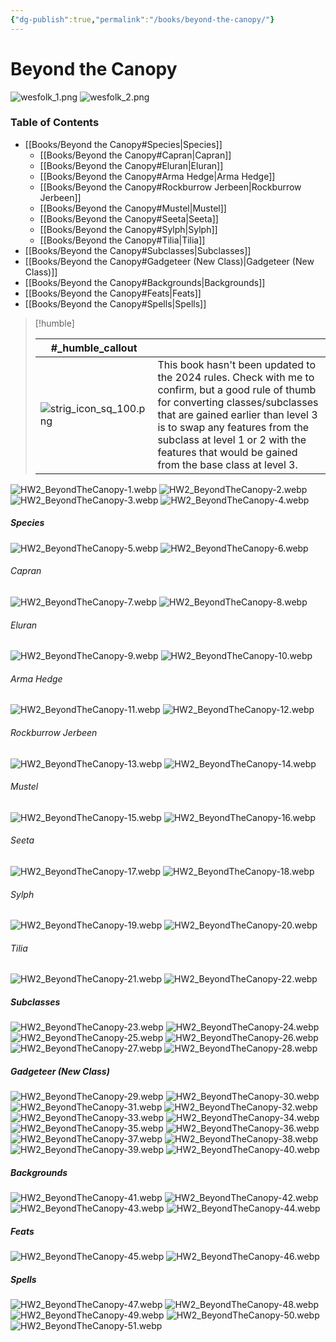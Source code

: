 ```yaml
---
{"dg-publish":true,"permalink":"/books/beyond-the-canopy/"}
---
```


# Beyond the Canopy

![wesfolk_1.png](/img/user/assets/wesfolk_1.png)
![wesfolk_2.png](/img/user/assets/wesfolk_2.png)

### Table of Contents

- [[Books/Beyond the Canopy#Species\|Species]]
	- [[Books/Beyond the Canopy#Capran\|Capran]]
	- [[Books/Beyond the Canopy#Eluran\|Eluran]]
	- [[Books/Beyond the Canopy#Arma Hedge\|Arma Hedge]]
	- [[Books/Beyond the Canopy#Rockburrow Jerbeen\|Rockburrow Jerbeen]]
	- [[Books/Beyond the Canopy#Mustel\|Mustel]]
	- [[Books/Beyond the Canopy#Seeta\|Seeta]]
	- [[Books/Beyond the Canopy#Sylph\|Sylph]]
	- [[Books/Beyond the Canopy#Tilia\|Tilia]]
- [[Books/Beyond the Canopy#Subclasses\|Subclasses]]
- [[Books/Beyond the Canopy#Gadgeteer (New Class)\|Gadgeteer (New Class)]]
- [[Books/Beyond the Canopy#Backgrounds\|Backgrounds]]
- [[Books/Beyond the Canopy#Feats\|Feats]]
- [[Books/Beyond the Canopy#Spells\|Spells]]

> [!humble] 
>  
>   #_humble_callout  |       |
>  | --- | --- |
>  ![strig_icon_sq_100.png](/img/user/assets/strig_icon_sq_100.png) | This book hasn't been updated to the 2024 rules. Check with me to confirm, but a good rule of thumb for converting classes/subclasses that are gained earlier than level 3 is to swap any features from the subclass at level 1 or 2 with the features that would be gained from the base class at level 3.  |

![HW2_BeyondTheCanopy-1.webp](/img/user/assets/Books/HW2_Beyond_The_Canopy/HW2_BeyondTheCanopy-1.webp)
![HW2_BeyondTheCanopy-2.webp](/img/user/assets/Books/HW2_Beyond_The_Canopy/HW2_BeyondTheCanopy-2.webp)
![HW2_BeyondTheCanopy-3.webp](/img/user/assets/Books/HW2_Beyond_The_Canopy/HW2_BeyondTheCanopy-3.webp)
![HW2_BeyondTheCanopy-4.webp](/img/user/assets/Books/HW2_Beyond_The_Canopy/HW2_BeyondTheCanopy-4.webp)
##### Species
![HW2_BeyondTheCanopy-5.webp](/img/user/assets/Books/HW2_Beyond_The_Canopy/HW2_BeyondTheCanopy-5.webp)
![HW2_BeyondTheCanopy-6.webp](/img/user/assets/Books/HW2_Beyond_The_Canopy/HW2_BeyondTheCanopy-6.webp)
###### Capran
![HW2_BeyondTheCanopy-7.webp](/img/user/assets/Books/HW2_Beyond_The_Canopy/HW2_BeyondTheCanopy-7.webp)
![HW2_BeyondTheCanopy-8.webp](/img/user/assets/Books/HW2_Beyond_The_Canopy/HW2_BeyondTheCanopy-8.webp)
###### Eluran
![HW2_BeyondTheCanopy-9.webp](/img/user/assets/Books/HW2_Beyond_The_Canopy/HW2_BeyondTheCanopy-9.webp)
![HW2_BeyondTheCanopy-10.webp](/img/user/assets/Books/HW2_Beyond_The_Canopy/HW2_BeyondTheCanopy-10.webp)
###### Arma Hedge
![HW2_BeyondTheCanopy-11.webp](/img/user/assets/Books/HW2_Beyond_The_Canopy/HW2_BeyondTheCanopy-11.webp)
![HW2_BeyondTheCanopy-12.webp](/img/user/assets/Books/HW2_Beyond_The_Canopy/HW2_BeyondTheCanopy-12.webp)
###### Rockburrow Jerbeen
![HW2_BeyondTheCanopy-13.webp](/img/user/assets/Books/HW2_Beyond_The_Canopy/HW2_BeyondTheCanopy-13.webp)
![HW2_BeyondTheCanopy-14.webp](/img/user/assets/Books/HW2_Beyond_The_Canopy/HW2_BeyondTheCanopy-14.webp)
###### Mustel
![HW2_BeyondTheCanopy-15.webp](/img/user/assets/Books/HW2_Beyond_The_Canopy/HW2_BeyondTheCanopy-15.webp)
![HW2_BeyondTheCanopy-16.webp](/img/user/assets/Books/HW2_Beyond_The_Canopy/HW2_BeyondTheCanopy-16.webp)
###### Seeta
![HW2_BeyondTheCanopy-17.webp](/img/user/assets/Books/HW2_Beyond_The_Canopy/HW2_BeyondTheCanopy-17.webp)
![HW2_BeyondTheCanopy-18.webp](/img/user/assets/Books/HW2_Beyond_The_Canopy/HW2_BeyondTheCanopy-18.webp)
###### Sylph
![HW2_BeyondTheCanopy-19.webp](/img/user/assets/Books/HW2_Beyond_The_Canopy/HW2_BeyondTheCanopy-19.webp)
![HW2_BeyondTheCanopy-20.webp](/img/user/assets/Books/HW2_Beyond_The_Canopy/HW2_BeyondTheCanopy-20.webp)
###### Tilia
![HW2_BeyondTheCanopy-21.webp](/img/user/assets/Books/HW2_Beyond_The_Canopy/HW2_BeyondTheCanopy-21.webp)
![HW2_BeyondTheCanopy-22.webp](/img/user/assets/Books/HW2_Beyond_The_Canopy/HW2_BeyondTheCanopy-22.webp)
##### Subclasses
![HW2_BeyondTheCanopy-23.webp](/img/user/assets/Books/HW2_Beyond_The_Canopy/HW2_BeyondTheCanopy-23.webp)
![HW2_BeyondTheCanopy-24.webp](/img/user/assets/Books/HW2_Beyond_The_Canopy/HW2_BeyondTheCanopy-24.webp)
![HW2_BeyondTheCanopy-25.webp](/img/user/assets/Books/HW2_Beyond_The_Canopy/HW2_BeyondTheCanopy-25.webp)
![HW2_BeyondTheCanopy-26.webp](/img/user/assets/Books/HW2_Beyond_The_Canopy/HW2_BeyondTheCanopy-26.webp)
![HW2_BeyondTheCanopy-27.webp](/img/user/assets/Books/HW2_Beyond_The_Canopy/HW2_BeyondTheCanopy-27.webp)
![HW2_BeyondTheCanopy-28.webp](/img/user/assets/Books/HW2_Beyond_The_Canopy/HW2_BeyondTheCanopy-28.webp)
##### Gadgeteer (New Class)
![HW2_BeyondTheCanopy-29.webp](/img/user/assets/Books/HW2_Beyond_The_Canopy/HW2_BeyondTheCanopy-29.webp)
![HW2_BeyondTheCanopy-30.webp](/img/user/assets/Books/HW2_Beyond_The_Canopy/HW2_BeyondTheCanopy-30.webp)
![HW2_BeyondTheCanopy-31.webp](/img/user/assets/Books/HW2_Beyond_The_Canopy/HW2_BeyondTheCanopy-31.webp)
![HW2_BeyondTheCanopy-32.webp](/img/user/assets/Books/HW2_Beyond_The_Canopy/HW2_BeyondTheCanopy-32.webp)
![HW2_BeyondTheCanopy-33.webp](/img/user/assets/Books/HW2_Beyond_The_Canopy/HW2_BeyondTheCanopy-33.webp)
![HW2_BeyondTheCanopy-34.webp](/img/user/assets/Books/HW2_Beyond_The_Canopy/HW2_BeyondTheCanopy-34.webp)
![HW2_BeyondTheCanopy-35.webp](/img/user/assets/Books/HW2_Beyond_The_Canopy/HW2_BeyondTheCanopy-35.webp)
![HW2_BeyondTheCanopy-36.webp](/img/user/assets/Books/HW2_Beyond_The_Canopy/HW2_BeyondTheCanopy-36.webp)
![HW2_BeyondTheCanopy-37.webp](/img/user/assets/Books/HW2_Beyond_The_Canopy/HW2_BeyondTheCanopy-37.webp)
![HW2_BeyondTheCanopy-38.webp](/img/user/assets/Books/HW2_Beyond_The_Canopy/HW2_BeyondTheCanopy-38.webp)
![HW2_BeyondTheCanopy-39.webp](/img/user/assets/Books/HW2_Beyond_The_Canopy/HW2_BeyondTheCanopy-39.webp)
![HW2_BeyondTheCanopy-40.webp](/img/user/assets/Books/HW2_Beyond_The_Canopy/HW2_BeyondTheCanopy-40.webp)
##### Backgrounds
![HW2_BeyondTheCanopy-41.webp](/img/user/assets/Books/HW2_Beyond_The_Canopy/HW2_BeyondTheCanopy-41.webp)
![HW2_BeyondTheCanopy-42.webp](/img/user/assets/Books/HW2_Beyond_The_Canopy/HW2_BeyondTheCanopy-42.webp)
![HW2_BeyondTheCanopy-43.webp](/img/user/assets/Books/HW2_Beyond_The_Canopy/HW2_BeyondTheCanopy-43.webp)
![HW2_BeyondTheCanopy-44.webp](/img/user/assets/Books/HW2_Beyond_The_Canopy/HW2_BeyondTheCanopy-44.webp)
##### Feats
![HW2_BeyondTheCanopy-45.webp](/img/user/assets/Books/HW2_Beyond_The_Canopy/HW2_BeyondTheCanopy-45.webp)
![HW2_BeyondTheCanopy-46.webp](/img/user/assets/Books/HW2_Beyond_The_Canopy/HW2_BeyondTheCanopy-46.webp)
##### Spells
![HW2_BeyondTheCanopy-47.webp](/img/user/assets/Books/HW2_Beyond_The_Canopy/HW2_BeyondTheCanopy-47.webp)
![HW2_BeyondTheCanopy-48.webp](/img/user/assets/Books/HW2_Beyond_The_Canopy/HW2_BeyondTheCanopy-48.webp)
![HW2_BeyondTheCanopy-49.webp](/img/user/assets/Books/HW2_Beyond_The_Canopy/HW2_BeyondTheCanopy-49.webp)
![HW2_BeyondTheCanopy-50.webp](/img/user/assets/Books/HW2_Beyond_The_Canopy/HW2_BeyondTheCanopy-50.webp)
![HW2_BeyondTheCanopy-51.webp](/img/user/assets/Books/HW2_Beyond_The_Canopy/HW2_BeyondTheCanopy-51.webp)